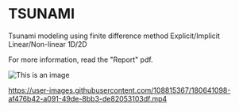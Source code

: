 # TSUNAMI

Tsunami modeling using finite difference method Explicit/Implicit Linear/Non-linear 1D/2D 

For more information, read the "Report" pdf.

![This is an image](https://upload.wikimedia.org/wikipedia/commons/a/a5/Tsunami_by_hokusai_19th_century.jpg)


https://user-images.githubusercontent.com/108815367/180641098-af476b42-a091-49de-8bb3-de82053103df.mp4

